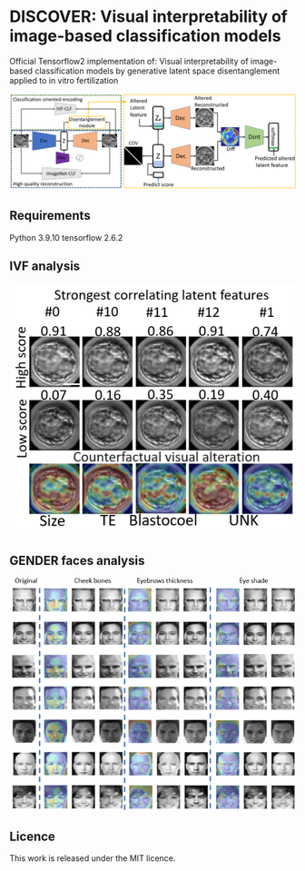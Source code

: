 # DISCOVER: Visual interpretability of image-based classification models 
Official Tensorflow2 implementation of: Visual interpretability of image-based classification models by generative latent space disentanglement applied to in vitro fertilization


![architecture](./DOCS/DISCOVER_architecture.png)


## Requirements
Python 3.9.10
tensorflow 2.6.2

## IVF analysis
![IVF_analysis](./DOCS/IVF_explanations.png)

## GENDER faces analysis
![GENDER_analysis](./DOCS/GENDER_explanations.png)

## Licence

This work is released under the MIT licence.

